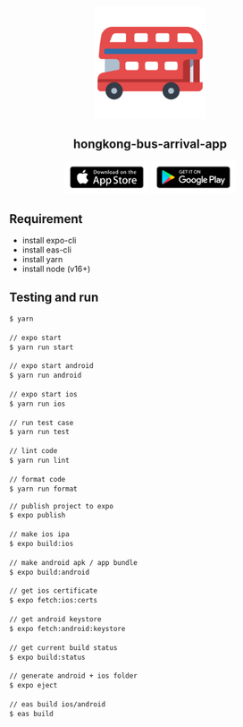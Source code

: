 <p align="center">
  <img width="200px" src="https://github.com/yeukfei02/hongkong-bus-arrival-app/blob/main/readme-icon.png?raw=true"><br/>
  <h2 align="center">hongkong-bus-arrival-app</h2>
</p>

<p align="center">
  <a href="https://apps.apple.com/us/app/hong-kong-bus-arrival/id6443619081"><img src="https://github.com/yeukfei02/hongkong-bus-arrival-app/blob/main/app-store-badge.png?raw=true" width="30%" height="30%" alt=""></a>
  <a href="https://play.google.com/store/apps/details?id=com.donaldwu.hongkongbusarrivalapp"><img src="https://github.com/yeukfei02/hongkong-bus-arrival-app/blob/main/google-play-badge.png?raw=true" width="30%" height="30%" alt=""></a>
</p>

## Requirement

- install expo-cli
- install eas-cli
- install yarn
- install node (v16+)

## Testing and run

```zsh
$ yarn

// expo start
$ yarn run start

// expo start android
$ yarn run android

// expo start ios
$ yarn run ios

// run test case
$ yarn run test

// lint code
$ yarn run lint

// format code
$ yarn run format
```

```zsh
// publish project to expo
$ expo publish

// make ios ipa
$ expo build:ios

// make android apk / app bundle
$ expo build:android

// get ios certificate
$ expo fetch:ios:certs

// get android keystore
$ expo fetch:android:keystore

// get current build status
$ expo build:status

// generate android + ios folder
$ expo eject

// eas build ios/android
$ eas build
```
